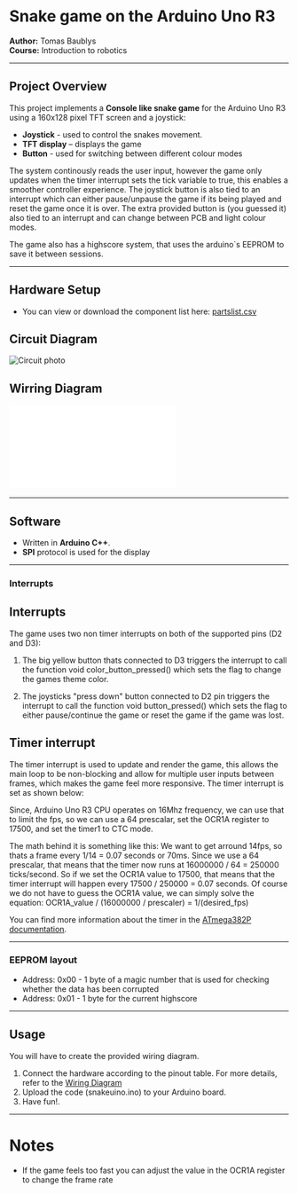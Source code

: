 # Snake game on the Arduino Uno R3

**Author:** Tomas Baublys  
**Course:** Introduction to robotics  

---

## Project Overview

This project implements a **Console like snake game** for the Arduino Uno R3 using a 160x128 pixel TFT screen and a joystick:

- **Joystick** - used to control the snakes movement.
- **TFT display** – displays the game
- **Button** - used for switching between different colour modes

The system continously reads the user input, however the game only updates when the timer interrupt sets the tick variable to true, this enables a smoother controller experience. The joystick button is also tied to an interrupt which can either pause/unpause the game if its being played and reset the game once it is over. The extra provided button is (you guessed it) also tied to an interrupt and can change between PCB and light colour modes.

The game also has a highscore system, that uses the arduino`s EEPROM to save it between sessions.

---

## Hardware Setup

- You can view or download the component list here: [partslist.csv](partslist.csv)

## Circuit Diagram
![Circuit photo](real_wirring.jpg)

## Wirring Diagram
![Wirring diagram](wirring.pdf)

---

## Software

- Written in **Arduino C++**.
- **SPI** protocol is used for the display

---

### Interrupts 

## Interrupts
The game uses two non timer interrupts on both of the supported pins (D2 and D3):
1. The big yellow button thats connected to D3 triggers the interrupt to call the function void color_button_pressed() which sets the flag to change the games theme color.

2. The joysticks "press down" button connected to D2 pin triggers the interrupt to call the function void button_pressed() which sets the flag to either pause/continue the game or reset the game if the game was lost.

## Timer interrupt
The timer interrupt is used to update and render the game, this allows the main loop to be non-blocking and allow for multiple user inputs between frames, which makes the game feel more responsive. The timer interrupt is set as shown below:

Since, Arduino Uno R3 CPU operates on 16Mhz frequency, we can use that to limit the fps, so we can use a 64 prescalar, set the OCR1A register to 17500, and set the timer1 to CTC mode.

The math behind it is something like this:
We want to get arround 14fps, so thats a frame every 1/14 = 0.07 seconds or 70ms. Since we use a 64 prescalar, that means that the timer now runs at 16000000 / 64 = 250000 ticks/second. So if we set the OCR1A value to 17500, that means that the timer interrupt will happen every 17500 / 250000 = 0.07 seconds. Of course we do not have to guess the OCR1A value, we can simply solve the equation: OCR1A_value / (16000000 / prescaler) = 1/(desired_fps)

You can find more information about the timer in the [ATmega382P documentation](https://ww1.microchip.com/downloads/en/DeviceDoc/Atmel-7810-Automotive-Microcontrollers-ATmega328P_Datasheet.pdf).

---

### EEPROM layout
- Address: 0x00 - 1 byte of a magic number that is used for checking whether the data has been corrupted
- Address: 0x01 - 1 byte for the current highscore

---

## Usage
You will have to create the provided wiring diagram.

1. Connect the hardware according to the pinout table.
   For more details, refer to the [Wiring Diagram](wirring.jpg)  
2. Upload the code (snakeuino.ino) to your Arduino board.
3. Have fun!.

--- 

# Notes
- If the game feels too fast you can adjust the value in the OCR1A register to change the frame rate


